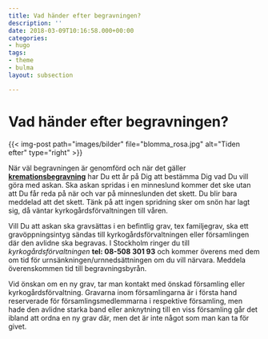 ```yaml
---
title: Vad händer efter begravningen?
description: ''
date: 2018-03-09T10:16:58.000+00:00
categories:
- hugo
tags:
- theme
- bulma
layout: subsection

---
```

# Vad händer efter begravningen?

{{< img-post path="images/bilder" file="blomma_rosa.jpg" alt="Tiden efter" type="right" >}}

När väl begravningen är genomförd och när det gäller [**kremationsbegravning**](begravningen/kremationsbegravning) har Du ett år på Dig att bestämma Dig vad Du vill göra med askan. Ska askan spridas i en minneslund kommer det ske utan att Du får reda på när och var på minneslunden det skett. Du blir bara meddelad att det skett. Tänk på att ingen spridning sker om snön har lagt sig, då väntar kyrkogårdsförvaltningen till våren.

Vill Du att askan ska gravsättas i en befintlig grav, tex familjegrav, ska ett gravöppningsintyg sändas till kyrkogårdsförvaltningen eller församlingen där den avlidne ska begravas. I Stockholm ringer du till _kyrkogårdsförvaltningen_ **tel: 08-508 301 93** och kommer överens med dem om tid för urnsänkningen/urnnedsättningen om du vill närvara. Meddela överenskommen tid till begravningsbyrån.

Vid önskan om en ny grav, tar man kontakt med önskad församling eller kyrkogårdsförvaltning. Gravarna inom församlingarna är i första hand reserverade för församlingsmedlemmarna i respektive församling, men hade den avlidne starka band eller anknytning till en viss församling går det ibland att ordna en ny grav där, men det är inte något som man kan ta för givet.